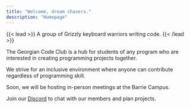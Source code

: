 ```yaml
---
title: "Welcome, dream chasers."
description: "Homepage"
---
```


{{< lead >}} A group of Grizzly keyboard warriors writing code. {{< /lead >}}

The Georgian Code Club is a hub for students of any program who are interested in creating programming projects together.

We strive for an inclusive environment where anyone can contribute regardless of programming skill.

Soon, we will be hosting in-person meetings at the Barrie Campus.

Join our [Discord](https://discord.gg/G8ed43QW) to chat with our members and plan projects.